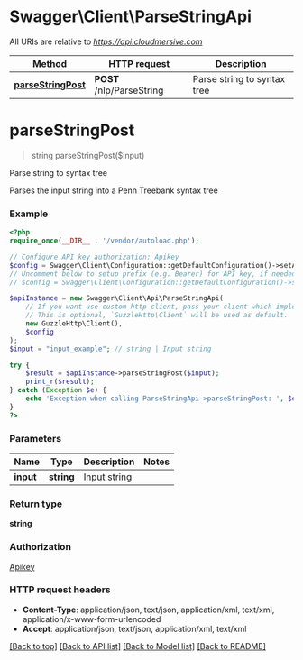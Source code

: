 # Swagger\Client\ParseStringApi

All URIs are relative to *https://api.cloudmersive.com*

Method | HTTP request | Description
------------- | ------------- | -------------
[**parseStringPost**](ParseStringApi.md#parseStringPost) | **POST** /nlp/ParseString | Parse string to syntax tree


# **parseStringPost**
> string parseStringPost($input)

Parse string to syntax tree

Parses the input string into a Penn Treebank syntax tree

### Example
```php
<?php
require_once(__DIR__ . '/vendor/autoload.php');

// Configure API key authorization: Apikey
$config = Swagger\Client\Configuration::getDefaultConfiguration()->setApiKey('Apikey', 'YOUR_API_KEY');
// Uncomment below to setup prefix (e.g. Bearer) for API key, if needed
// $config = Swagger\Client\Configuration::getDefaultConfiguration()->setApiKeyPrefix('Apikey', 'Bearer');

$apiInstance = new Swagger\Client\Api\ParseStringApi(
    // If you want use custom http client, pass your client which implements `GuzzleHttp\ClientInterface`.
    // This is optional, `GuzzleHttp\Client` will be used as default.
    new GuzzleHttp\Client(),
    $config
);
$input = "input_example"; // string | Input string

try {
    $result = $apiInstance->parseStringPost($input);
    print_r($result);
} catch (Exception $e) {
    echo 'Exception when calling ParseStringApi->parseStringPost: ', $e->getMessage(), PHP_EOL;
}
?>
```

### Parameters

Name | Type | Description  | Notes
------------- | ------------- | ------------- | -------------
 **input** | **string**| Input string |

### Return type

**string**

### Authorization

[Apikey](../../README.md#Apikey)

### HTTP request headers

 - **Content-Type**: application/json, text/json, application/xml, text/xml, application/x-www-form-urlencoded
 - **Accept**: application/json, text/json, application/xml, text/xml

[[Back to top]](#) [[Back to API list]](../../README.md#documentation-for-api-endpoints) [[Back to Model list]](../../README.md#documentation-for-models) [[Back to README]](../../README.md)

